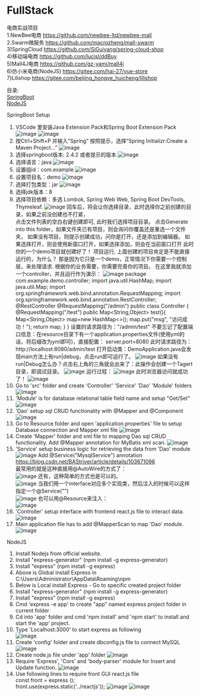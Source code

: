 # FullStack
电商实战项目   
1.NewBee电商 https://github.com/newbee-ltd/newbee-mall  
2.Swarm微服务 https://github.com/macrozheng/mall-swarm  
3)SpringCloud https://github.com/SiGuiyang/spring-cloud-shop  
4)移动端电商 https://github.com/lucisl/ddBuy  
5)Mall4J电商 https://github.com/gz-yami/mall4j  
6)仿小米电商(NodeJS) https://gitee.com/hai-27/vue-store  
7)Lilishop https://gitee.com/beijing_hongye_huicheng/lilishop  

目录:  
[SpringBoot](#springboot)  
[NodeJS](#nodejs)

<a name = "springboot">SpringBoot Setup</a>  
1) VSCode 里安装Java Extension Pack和Spring Boot Extension Pack
   ![image](https://github.com/zodiacie/FullStack/assets/57634982/12e9793f-f80b-45ca-ac89-f2ed3f1beab6)
   ![image](https://github.com/zodiacie/FullStack/assets/57634982/fd59fba5-49c3-402d-be36-268853a4ca2b)
2) 按Ctrl+Shift+P 并输入”Spring” 按照提示，选择“Spring Initializr:Create a Maven Project...”
   ![image](https://github.com/zodiacie/FullStack/assets/57634982/825536b3-85ff-4c6b-a520-e4f42c53bcf6)
3) 选择springboot版本: 2.4.2 或者提示的版本
   ![image](https://github.com/zodiacie/FullStack/assets/57634982/90d7e286-e3e8-45a7-891a-06a28b3dd226)
4) 选择语言：java
   ![image](https://github.com/zodiacie/FullStack/assets/57634982/fc077ffe-4785-46db-88fc-b4f403f2bdfd)
5) 设置组id：com.example
   ![image](https://github.com/zodiacie/FullStack/assets/57634982/04b71cd0-1d64-4a3c-aef5-effbb4e75f82)
6) 设置项目名：demo
   ![image](https://github.com/zodiacie/FullStack/assets/57634982/55f379af-a467-47b2-bc09-d6cca7db29a1)
7) 选择打包类型：jar
   ![image](https://github.com/zodiacie/FullStack/assets/57634982/78082f26-7252-4640-a339-9cf60bb670bc)
8) 选择jdk版本：8  
9) 选择项目依赖：多选 Lombok, Spring Web Web, Spring Boot DevTools, Thymeleaf.
   ![image](https://github.com/zodiacie/FullStack/assets/57634982/6ee72950-45e0-4954-86a6-ea3631bcf1a3)
   回车后，将会让你选择目录，此时选择你之前创建的目录，如果之前没创建也不打紧，  
   点击文件列表的空白右键创建即可, 此时我们选择项目目录。 
   点击Generate into this folder，如果文件夹已有项目，则会询问你覆盖还是重选一个文件夹，
   如果没有项目，则提示创建成功，问你是打开，还是添加到编辑器。
   如果选择打开，则会使用新窗口打开，如果选择添加，则会在当前窗口打开
   此时你的一个demo项目就创建好了！
   项目运行, 上面创建的项目肯定是不能直接运行的，为什么？
   那是因为它只是一个demo，正常情况下你需要一个控制层，来处理请求.
   根据你的业务需要，你需要完善你的项目。
   在这里我就添加一个controller，并且运行作为演示：
   ![image](https://github.com/zodiacie/FullStack/assets/57634982/70dab6bf-47ef-4523-8f26-810c802cc45c)
   package com.example.demo.controller;
   import java.util.HashMap;
   import java.util.Map;
   import org.springframework.web.bind.annotation.RequestMapping;
   import org.springframework.web.bind.annotation.RestController;
   @RestController
   @RequestMapping("/admin")
   public class Controller {  
     @RequestMapping("/test")
     public Map<String,Object> test(){
       Map<String,Object> map=new HashMap<>();
       map.put("msg", "访问成功！");
       return map;
     }
   }
   设置的请求路径为："/admin/test"
   不要忘记了配置端口信息：在resource目录下有一个application.properties文件(使用yml的话，将后缀改为yml即可)，直接配置：
   server.port=8080
   此时请求路径为：http://localhost:8080/admin/test
   打开启动类：DemoApplication.java会发现main方法上有run|debug，点击run即可运行了。
   ![image](https://github.com/zodiacie/FullStack/assets/57634982/3189e37a-fea1-4465-8eee-1624f6ebe9d3)
   如果没有run|Debug怎么办？点击右上角的三角就会出来了：此操作会创建一个Tagert目录，即调试目录。
   ![image](https://github.com/zodiacie/FullStack/assets/57634982/35f6cf5c-c4a8-43ad-ae97-8fac92a192b1)
   运行过程：
   ![image](https://github.com/zodiacie/FullStack/assets/57634982/f77d5133-d739-435c-9c63-6b92a1dd9333)
   此时浏览器访问就成功了！
   ![image](https://github.com/zodiacie/FullStack/assets/57634982/2ca20828-f36e-4832-899e-8cf58a2a866a)
1) Go to 'src' folder and create 'Controller' 'Service' 'Dao' 'Module' folders
   ![image](https://github.com/zodiacie/FullStack/assets/57634982/39863326-b49e-4dea-8e20-baf96d95ef22)
2) 'Module' is for database relational table field name and setup "Get/Set"
   ![image](https://github.com/zodiacie/FullStack/assets/57634982/cb04215f-c58f-4723-987a-8b36fbff3710)
3) 'Dao' setup sql CRUD functionality with @Mapper and @Component  
   ![image](https://github.com/zodiacie/FullStack/assets/57634982/94312ef2-6ea3-498b-9589-6e604fe2fc4e)
4) Go to Resource folder and open 'application.properties' file to setup Database connection and Mapper xml file
  ![image](https://github.com/zodiacie/FullStack/assets/57634982/d37641a1-3bf7-4c7b-ba48-7de2146618ab)
5) Create 'Mapper' folder and xml file to mapping Dao sql CRUD functionality.
  Add @Mapper annotation for MyBatis xml scan.
  ![image](https://github.com/zodiacie/FullStack/assets/57634982/55108d76-cc8a-4b86-9eae-5854dbe8c460)
6) 'Service' setup business logic for retrieving the data from 'Dao' module  
  ![image](https://github.com/zodiacie/FullStack/assets/57634982/097ad34e-56dd-4ab8-a89c-0982f6ff1a90)
  Add @Service("MysqlService") annotation https://blog.csdn.net/BAStriver/article/details/103671096  
  最常用的就是这种直接用@AutoWire的方式了：  
  ![image](https://github.com/zodiacie/FullStack/assets/57634982/c92d81d9-2b68-4cd6-9924-5b7e4dc3533f)
  还有，这种简单的方式也是可以的。  
  ![image](https://github.com/zodiacie/FullStack/assets/57634982/86fe232a-75f3-4c27-9cbd-eac76b03f06a)
  当我们用一个interface对应多个实现类，然后注入的时候可以这样指定一个@Service("")  
  ![image](https://github.com/zodiacie/FullStack/assets/57634982/7c413b55-bffd-4ca7-bae6-5a2264b32f0b)
  也可以用@Resource来注入：  
  ![image](https://github.com/zodiacie/FullStack/assets/57634982/e0887702-4381-4b69-a234-c12e8a75b961)
7) 'Controller' setup interface with frontend react.js file to interact data.  
  ![image](https://github.com/zodiacie/FullStack/assets/57634982/8e951a84-6b33-4a8e-9179-561832fd214c)
8) Main application file has to add @MapperScan to map 'Dao' module.  
  ![image](https://github.com/zodiacie/FullStack/assets/57634982/3e273114-6089-4903-abeb-5f43c83ead7f)

<a name = "nodejs">NodeJS</a>
1) Install Nodejs from official website.  
2) Install "express-generator" (npm install -g express-generator)  
3) Install "express" (npm install -g express)  
4) Above is Global install Express in C:\Users\Administrator\AppData\Roaming\npm  
5) Below is Local install Express - Go to specific created project folder  
6) Install "express-generator" (npm install -g express-generator)  
7) Install "express" (npm install -g express)  
8) Cmd 'express -e app' to create "app" named express project folder in current folder  
9) Cd into 'app' folder and cmd 'npm install' amd 'npm start' to install and start the 'app' project.  
10) Type 'Localhost:3000' to start express as following  
    ![image](https://github.com/zodiacie/FullStack/assets/57634982/f097ab29-a415-44e1-b1f5-a6ac5d294382)
11) Create 'config' folder and create dbconfig.js file to connect MySQL
    ![image](https://github.com/zodiacie/FullStack/assets/57634982/1cf0385d-7e17-49c4-a48d-b894f6bf444a)
12) Create node.js file under 'app' folder
    ![image](https://github.com/zodiacie/FullStack/assets/57634982/bad79d03-d5bf-41aa-8d31-98e0551f244f)
13) Require 'Express', 'Cors' and 'body-parser' module for Insert and Update function.
    ![image](https://github.com/zodiacie/FullStack/assets/57634982/d85ce427-35a2-4d10-aab5-45dc8c55d649)
14) Use following lines to require front GUI react.js file  
    const front = express ();  
    front.use(express.static('../reactjs'));
    ![image](https://github.com/zodiacie/FullStack/assets/57634982/13089a7c-8dc6-4c72-b355-e946cca642c7)
    ![image](https://github.com/zodiacie/FullStack/assets/57634982/df47ff74-4d4e-4e7d-b111-b77a64b9c1f1)












  
















